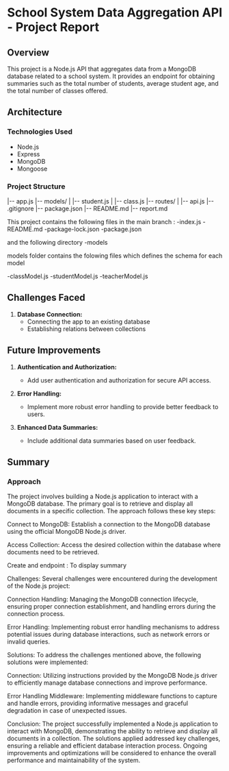 # School System Data Aggregation API - Project Report

## Overview

This project is a Node.js API that aggregates data from a MongoDB database related to a school system. It provides an endpoint for obtaining summaries such as the total number of students, average student age, and the total number of classes offered.

## Architecture

### Technologies Used

- Node.js
- Express
- MongoDB
- Mongoose

### Project Structure

|-- app.js
|-- models/
| |-- student.js
| |-- class.js
|-- routes/
| |-- api.js
|-- .gitignore
|-- package.json
|-- README.md
|-- report.md

This project contains the following files in the main branch :
-index.js
-README.md
-package-lock.json
-package.json

and the following directory
-models

models folder contains the folowing files which defines the schema for each model

-classModel.js
-studentModel.js
-teacherModel.js


## Challenges Faced

1. **Database Connection:**
   - Connecting the app to an existing database
   - Establishing relations between collections

## Future Improvements

1. **Authentication and Authorization:**
   - Add user authentication and authorization for secure API access.

2. **Error Handling:**
   - Implement more robust error handling to provide better feedback to users.

3. **Enhanced Data Summaries:**
   - Include additional data summaries based on user feedback.

## Summary

### Approach
The project involves building a Node.js application to interact with a MongoDB database. The primary goal is to retrieve and display all documents in a specific collection. The approach follows these key steps:

Connect to MongoDB: Establish a connection to the MongoDB database using the official MongoDB Node.js driver.

Access Collection: Access the desired collection within the database where documents need to be retrieved.

Create and endpoint : To display summary

Challenges:
Several challenges were encountered during the development of the Node.js project:

Connection Handling: Managing the MongoDB connection lifecycle, ensuring proper connection establishment, and handling errors during the connection process.

Error Handling: Implementing robust error handling mechanisms to address potential issues during database interactions, such as network errors or invalid queries.

Solutions:
To address the challenges mentioned above, the following solutions were implemented:

Connection: Utilizing instructions provided by the MongoDB Node.js driver to efficiently manage database connections and improve performance.

Error Handling Middleware: Implementing middleware functions to capture and handle errors, providing informative messages and graceful degradation in case of unexpected issues.

Conclusion:
The project successfully implemented a Node.js application to interact with MongoDB, demonstrating the ability to retrieve and display all documents in a collection. The solutions applied addressed key challenges, ensuring a reliable and efficient database interaction process. Ongoing improvements and optimizations will be considered to enhance the overall performance and maintainability of the system.




